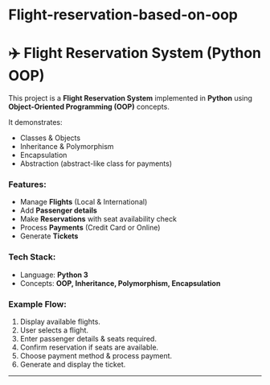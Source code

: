 # Flight-reservation-based-on-oop
# ✈️ Flight Reservation System (Python OOP)

This project is a **Flight Reservation System** implemented in **Python** using **Object-Oriented Programming (OOP)** concepts.  

It demonstrates:
- Classes & Objects  
- Inheritance & Polymorphism  
- Encapsulation  
- Abstraction (abstract-like class for payments)  

### Features:
- Manage **Flights** (Local & International)  
- Add **Passenger details**  
- Make **Reservations** with seat availability check  
- Process **Payments** (Credit Card or Online)  
- Generate **Tickets**  

### Tech Stack:
- Language: **Python 3**  
- Concepts: **OOP, Inheritance, Polymorphism, Encapsulation**  

### Example Flow:
1. Display available flights.  
2. User selects a flight.  
3. Enter passenger details & seats required.  
4. Confirm reservation if seats are available.  
5. Choose payment method & process payment.  
6. Generate and display the ticket.  

---

